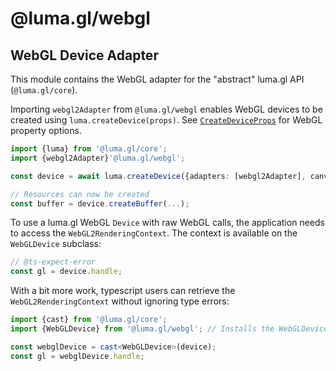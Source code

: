 # @luma.gl/webgl

## WebGL Device Adapter

This module contains the WebGL adapter for the "abstract" luma.gl API (`@luma.gl/core`).

Importing `webgl2Adapter` from `@luma.gl/webgl` enables WebGL devices to
be created using `luma.createDevice(props)`. See [`CreateDeviceProps`](../core/luma#createdeviceprops) for WebGL property options.

```typescript
import {luma} from '@luma.gl/core';
import {webgl2Adapter}'@luma.gl/webgl';

const device = await luma.createDevice({adapters: [webgl2Adapter], canvasContext: {width: 800: height: 600}});

// Resources can now be created
const buffer = device.createBuffer(...);
```

To use a luma.gl WebGL `Device` with raw WebGL calls, the application needs to access
the `WebGL2RenderingContext`. The context is available on the `WebGLDevice` subclass:

```typescript
// @ts-expect-error
const gl = device.handle;
```

With a bit more work, typescript users can retrieve the `WebGL2RenderingContext`
without ignoring type errors:

```typescript
import {cast} from '@luma.gl/core';
import {WebGLDevice} from '@luma.gl/webgl'; // Installs the WebGLDevice adapter

const webglDevice = cast<WebGLDevice>(device);
const gl = webglDevice.handle;
```

